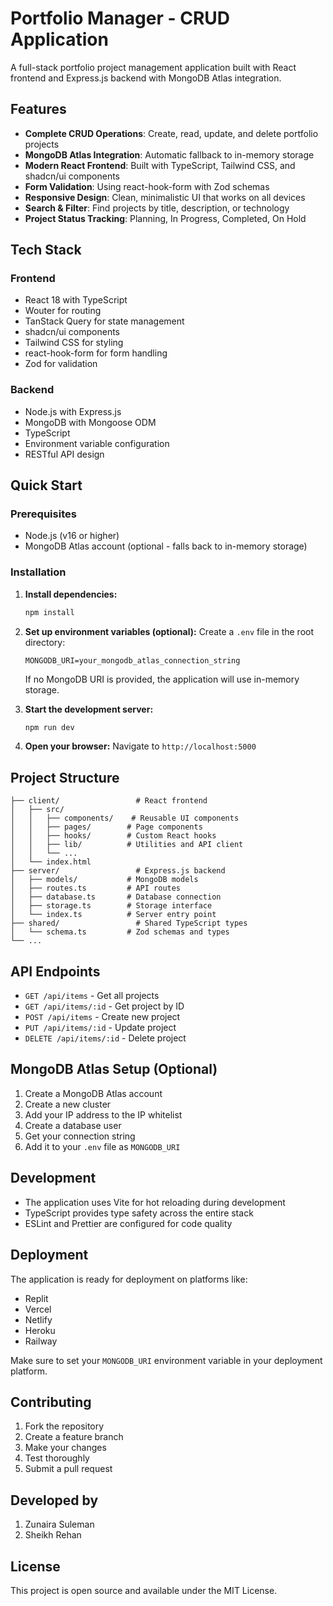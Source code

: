 # Portfolio Manager - CRUD Application

A full-stack portfolio project management application built with React frontend and Express.js backend with MongoDB Atlas integration.

## Features

- **Complete CRUD Operations**: Create, read, update, and delete portfolio projects
- **MongoDB Atlas Integration**: Automatic fallback to in-memory storage
- **Modern React Frontend**: Built with TypeScript, Tailwind CSS, and shadcn/ui components
- **Form Validation**: Using react-hook-form with Zod schemas
- **Responsive Design**: Clean, minimalistic UI that works on all devices
- **Search & Filter**: Find projects by title, description, or technology
- **Project Status Tracking**: Planning, In Progress, Completed, On Hold

## Tech Stack

### Frontend
- React 18 with TypeScript
- Wouter for routing
- TanStack Query for state management
- shadcn/ui components
- Tailwind CSS for styling
- react-hook-form for form handling
- Zod for validation

### Backend
- Node.js with Express.js
- MongoDB with Mongoose ODM
- TypeScript
- Environment variable configuration
- RESTful API design

## Quick Start

### Prerequisites
- Node.js (v16 or higher)
- MongoDB Atlas account (optional - falls back to in-memory storage)

### Installation

1. **Install dependencies:**
   ```bash
   npm install
   ```

2. **Set up environment variables (optional):**
   Create a `.env` file in the root directory:
   ```
   MONGODB_URI=your_mongodb_atlas_connection_string
   ```
   
   If no MongoDB URI is provided, the application will use in-memory storage.

3. **Start the development server:**
   ```bash
   npm run dev
   ```

4. **Open your browser:**
   Navigate to `http://localhost:5000`

## Project Structure

```
├── client/                 # React frontend
│   ├── src/
│   │   ├── components/    # Reusable UI components
│   │   ├── pages/        # Page components
│   │   ├── hooks/        # Custom React hooks
│   │   ├── lib/          # Utilities and API client
│   │   └── ...
│   └── index.html
├── server/                 # Express.js backend
│   ├── models/           # MongoDB models
│   ├── routes.ts         # API routes
│   ├── database.ts       # Database connection
│   ├── storage.ts        # Storage interface
│   └── index.ts          # Server entry point
├── shared/                 # Shared TypeScript types
│   └── schema.ts         # Zod schemas and types
└── ...
```

## API Endpoints

- `GET /api/items` - Get all projects
- `GET /api/items/:id` - Get project by ID
- `POST /api/items` - Create new project
- `PUT /api/items/:id` - Update project
- `DELETE /api/items/:id` - Delete project

## MongoDB Atlas Setup (Optional)

1. Create a MongoDB Atlas account
2. Create a new cluster
3. Add your IP address to the IP whitelist
4. Create a database user
5. Get your connection string
6. Add it to your `.env` file as `MONGODB_URI`

## Development

- The application uses Vite for hot reloading during development
- TypeScript provides type safety across the entire stack
- ESLint and Prettier are configured for code quality

## Deployment

The application is ready for deployment on platforms like:
- Replit
- Vercel
- Netlify
- Heroku
- Railway

Make sure to set your `MONGODB_URI` environment variable in your deployment platform.

## Contributing

1. Fork the repository
2. Create a feature branch
3. Make your changes
4. Test thoroughly
5. Submit a pull request

## Developed by

1. Zunaira Suleman
2. Sheikh Rehan

## License

This project is open source and available under the MIT License.
